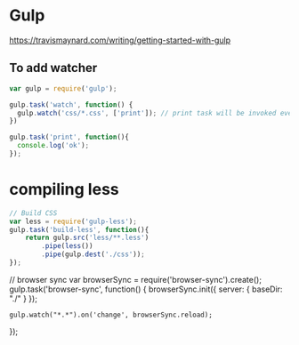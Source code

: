 # Gulp

https://travismaynard.com/writing/getting-started-with-gulp 

## To add watcher
``` javascript
var gulp = require('gulp');

gulp.task('watch', function() {
  gulp.watch('css/*.css', ['print']); // print task will be invoked every time a file changes in the css folder
})

gulp.task('print', function(){
  console.log('ok');
});
```

# compiling less 
``` javascript
// Build CSS
var less = require('gulp-less');
gulp.task('build-less', function(){
    return gulp.src('less/**.less')
        .pipe(less())
        .pipe(gulp.dest('./css'));
});
```

// browser sync
var browserSync = require('browser-sync').create();
gulp.task('browser-sync', function() {
    browserSync.init({
        server: {
            baseDir: "./"
        }
    });

    gulp.watch("*.*").on('change', browserSync.reload);
});
